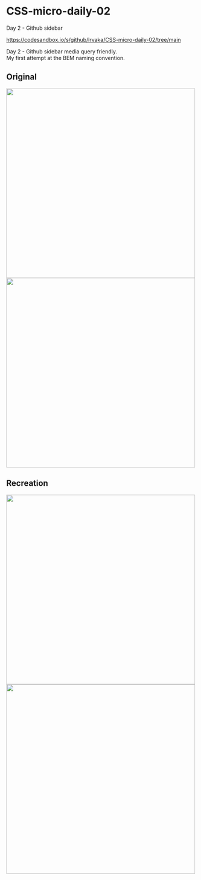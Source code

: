 # CSS-micro-daily-02
Day 2 - Github sidebar 

https://codesandbox.io/s/github/lrvaka/CSS-micro-daily-02/tree/main  

Day 2 - Github sidebar media query friendly.  
My first attempt at the BEM naming convention.  

## Original   
<img src="https://user-images.githubusercontent.com/3280206/173957330-26d6cec2-dff7-470d-a966-85010b5592c7.png" width="500" >
<img src="https://user-images.githubusercontent.com/3280206/173957627-b3254b35-4acd-4d5e-8fd9-5936b8e5b0ff.png" width="500" >  

## Recreation  
<img src="https://user-images.githubusercontent.com/3280206/173957543-215ef96e-3bd9-4f75-b5a9-528f3414dae3.png" width="500" >
<img src="https://user-images.githubusercontent.com/3280206/173957712-2af08870-3ae7-4c27-8bd5-1650da9321a0.png" width="500" >

